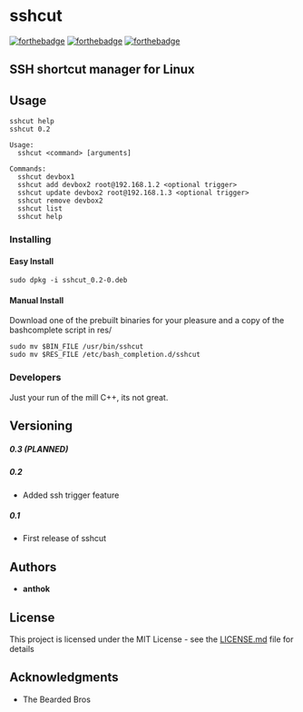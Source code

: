 # sshcut
[![forthebadge](https://forthebadge.com/images/badges/you-didnt-ask-for-this.svg)](https://forthebadge.com) [![forthebadge](https://forthebadge.com/images/badges/made-with-c-plus-plus.svg)](https://forthebadge.com) [![forthebadge](https://forthebadge.com/images/badges/built-with-resentment.svg)](https://forthebadge.com)  
## SSH shortcut manager for Linux



## Usage

```
sshcut help 
sshcut 0.2

Usage:
  sshcut <command> [arguments]

Commands: 
  sshcut devbox1 
  sshcut add devbox2 root@192.168.1.2 <optional trigger>
  sshcut update devbox2 root@192.168.1.3 <optional trigger>
  sshcut remove devbox2 
  sshcut list 
  sshcut help
```



### Installing
#### Easy Install
`sudo dpkg -i sshcut_0.2-0.deb` 

#### Manual Install
Download one of the prebuilt binaries for your pleasure and a copy of the bashcomplete script in res/
```
sudo mv $BIN_FILE /usr/bin/sshcut
sudo mv $RES_FILE /etc/bash_completion.d/sshcut
```

### Developers

Just your run of the mill C++, its not great.

## Versioning
##### 0.3 (PLANNED)
##### 0.2  
- Added ssh trigger feature

##### 0.1
- First release of sshcut
  
## Authors

* **anthok**


## License

This project is licensed under the MIT License - see the [LICENSE.md](LICENSE.md) file for details

## Acknowledgments

* The Bearded Bros

